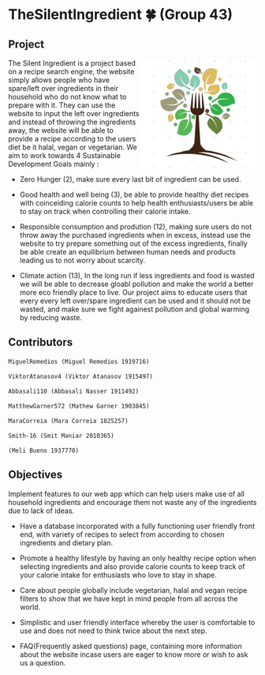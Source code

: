 # TheSilentIngredient :four_leaf_clover: (Group 43)

## Project

<img src="images/logo1.png" align="right" />
The Silent Ingredient is a project based on a recipe search engine, the website simply allows people who have spare/left over ingredients in their household who do not know what to prepare with it. They can use the website to input the left over ingredients and instead of throwing the ingredients away, the website will be able to provide a recipe according to the users diet be it halal, vegan or vegetarian. 
We aim to work towards 4 Sustainable Development Goals mainly : <br />

* Zero Hunger (2), make sure every last bit of ingredient can be used. 

* Good health and well being (3), be able to provide healthy diet recipes with coinceiding calorie counts to help health enthusiasts/users be able to stay on track when controlling their calorie intake. 

* Responsible consumption and prodution (12), making sure users do not throw away the purchased ingredients when in excess, instead use the website to try prepare something out of the excess ingredients, finally be able create an equilibrium between human needs and products leading us to not worry about scarcity. 

* Climate action (13), In the long run if less ingredients and food is wasted we will be able to decrease gloabl pollution and make the world a better more eco friendly place to live. Our project aims to educate users that every every left over/spare ingredient can be used and it should not be wasted, and make sure we fight againest pollution and global warming by reducing waste.


## Contributors
```
MiguelRemedios (Miguel Remedios 1919716)
```

```
ViktorAtanasov4 (Viktor Atanasov 1915497)
```

```
Abbasali110 (Abbasali Nasser 1911492)
```

```
MatthewGarner572 (Mathew Garner 1903845)
```

```
MaraCorreia (Mara Correia 1825257)
```

```
Smith-16 (Smit Maniar 2010365)
```

```
(Meli Bueno 1937770)
```

## Objectives

Implement features to our web app which can help users make use of all household ingredients and encourage them not waste any of the ingredients due to lack of ideas.

* Have a database incorporated with a fully functioning user friendly front end,  with variety of recipes to select from according to chosen ingredients and dietary plan.

* Promote a healthy lifestyle by having an only healthy recipe option when selecting ingredients and also provide calorie counts to keep track of your calorie intake for enthusiasts who love to stay in shape.

* Care about people globally include vegetarian, halal and vegan recipe filters to show that we have kept in mind people from all across the world.

* Simplistic and user friendly interface whereby the user is comfortable to use and does not need to think twice about the next step.

* FAQ(Frequently asked questions) page, containing more information about the website incase users are eager to know more or wish to ask us a question.

